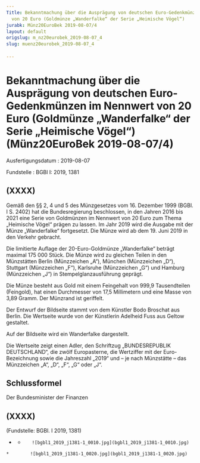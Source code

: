 ```yaml
---
Title: Bekanntmachung über die Ausprägung von deutschen Euro-Gedenkmünzen im Nennwert
  von 20 Euro (Goldmünze „Wanderfalke“ der Serie „Heimische Vögel“)
jurabk: Münz20EuroBek 2019-08-07/4
layout: default
origslug: m_nz20eurobek_2019-08-07_4
slug: muenz20eurobek_2019-08-07_4

---
```


# Bekanntmachung über die Ausprägung von deutschen Euro-Gedenkmünzen im Nennwert von 20 Euro (Goldmünze „Wanderfalke“ der Serie „Heimische Vögel“) (Münz20EuroBek 2019-08-07/4)

Ausfertigungsdatum
:   2019-08-07

Fundstelle
:   BGBl I: 2019, 1381


## (XXXX)

Gemäß den §§ 2, 4 und 5 des Münzgesetzes vom 16. Dezember 1999 (BGBl. I S. 2402) hat die Bundesregierung beschlossen, in den Jahren 2016 bis 2021 eine Serie von Goldmünzen im Nennwert von 20 Euro zum Thema „Heimische Vögel“ prägen zu lassen. Im Jahr 2019 wird die Ausgabe mit der Münze „Wanderfalke“ fortgesetzt. Die Münze wird ab dem 19. Juni 2019 in den Verkehr gebracht.

Die limitierte Auflage der 20-Euro-Goldmünze „Wanderfalke“ beträgt maximal 175 000 Stück. Die Münze wird zu gleichen Teilen in den Münzstätten Berlin (Münzzeichen „A“), München (Münzzeichen „D“), Stuttgart (Münzzeichen „F“), Karlsruhe (Münzzeichen „G“) und Hamburg (Münzzeichen „J“) in Stempelglanzausführung geprägt.

Die Münze besteht aus Gold mit einem Feingehalt von 999,9 Tausendteilen (Feingold), hat einen Durchmesser von 17,5 Millimetern und eine Masse von 3,89 Gramm. Der Münzrand ist geriffelt.

Der Entwurf der Bildseite stammt von dem Künstler Bodo Broschat aus Berlin. Die Wertseite wurde von der Künstlerin Adelheid Fuss aus Geltow gestaltet.

Auf der Bildseite wird ein Wanderfalke dargestellt.

Die Wertseite zeigt einen Adler, den Schriftzug „BUNDESREPUBLIK DEUTSCHLAND“, die zwölf Europasterne, die Wertziffer mit der Euro-Bezeichnung sowie die Jahreszahl „2019“ und – je nach Münzstätte – das Münzzeichen „A“, „D“, „F“, „G“ oder „J“.


## Schlussformel

Der Bundesminister der Finanzen


## (XXXX)

(Fundstelle: BGBl. I 2019, 1381)


*    *        ![bgbl1_2019_j1381-1_0010.jpg](bgbl1_2019_j1381-1_0010.jpg)
    *        ![bgbl1_2019_j1381-1_0020.jpg](bgbl1_2019_j1381-1_0020.jpg)


